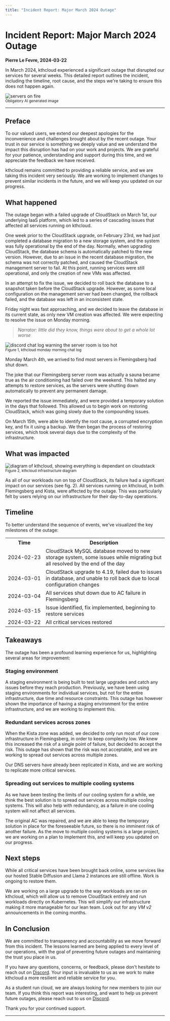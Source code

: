 ```yaml
---
title: "Incident Report: Major March 2024 Outage"
---
```


# Incident Report: Major March 2024 Outage
**Pierre Le Fevre, 2024-03-22**

In March 2024, kthcloud experienced a significant outage that disrupted our services for several weeks. This detailed report outlines the incident, including the timeline, root cause, and the steps we're taking to ensure this does not happen again.

<img src="../../images/blog/server-fire.webp" alt="servers on fire" /><br/>
<small>Obligatory AI generated image</small>

---


## Preface
To our valued users, we extend our deepest apologies for the inconvenience and challenges brought about by the recent outage. Your trust in our service is something we deeply value and we understand the impact this disruption has had on your work and projects. We are grateful for your patience, understanding and support during this time, and we appreciate the feedback we have received. 

kthcloud remains committed to providing a reliable service, and we are taking this incident very seriously. We are working to implement changes to prevent similar incidents in the future, and we will keep you updated on our progress.

## What happened
The outage began with a failed upgrade of CloudStack on March 1st, our underlying IaaS platform, which led to a series of cascading issues that affected all services running on kthcloud. 

One week prior to the CloudStack upgrade, on February 23rd, we had just completed a database migration to a new storage system, and the system was fully operational by the end of the day. Normally, when upgrading CloudStack, the database schema is automatically patched to the new version. However, due to an issue in the recent database migration, the schema was not correctly patched, and caused the CloudStack management server to fail. At this point, running services were still operational, and only the creation of new VMs was affected.

In an attempt to fix the issue, we decided to roll back the database to a snapshot taken before the CloudStack upgrade. However, as some local configuration on the management server had been changed, the rollback failed, and the database was left in an inconsistent state.

Friday night was fast approaching, and we decided to leave the database in its current state, as only new VM creation was affected. We were expecting to resolve the issue on Monday morning.

>*Narrator: little did they know, things were about to get a whole lot worse*

<img src="../../images/blog/discord-monday.png" alt="discord chat log warning the server room is too hot" /><br/>
<small>Figure 1, kthcloud monday morning chat log</small><br/>

Monday March 4th, we arrived to find most servers in Flemingsberg had shut down.

The joke that our Flemingsberg server room was actually a sauna became true as the air conditioning had failed over the weekend. This halted any attempts to restore services, as the servers were shutting down automatically to prevent any permanent damage.

We reported the issue immediately, and were provided a temporary solution in the days that followed. This allowed us to begin work on restoring CloudStack, which was going slowly due to the compounding issues.

On March 15th, were able to identify the root cause, a corrupted encryption key, and fix it using a backup. We then began the process of restoring services, which took several days due to the complexity of the infrastructure.

## What was impacted
<img src="../../images/blog/ccc-infra.png" alt="diagram of kthcloud, showing everything is dependant on cloudstack" /><br/>
<small>Figure 2, kthcloud infrastructure diagram</small><br/>


As all of our workloads run on top of CloudStack, its failure had a significant impact on our services (see fig. 2). All services running on kthcloud, in both Flemingsberg and Kista, were affected by the outage. This was particularly felt by users relying on our infrastructure for their day-to-day operations.

## Timeline
To better understand the sequence of events, we've visualized the key milestones of the outage:

<style>
  .nowrap {
    white-space: nowrap;
  }
</style>
<table>
  <tr>
    <th>Time</th>
    <th>Description</th>
  </tr>
  <tr>
    <td class="nowrap">2024-02-23</td>
    <td>CloudStack MySQL database moved to new storage system, some issues while migrating but all resolved by the end of the day</td>
  </tr>
  <tr>
    <td class="nowrap">2024-03-01</td>
    <td>CloudStack upgrade to 4.19, failed due to issues in database, and unable to roll back due to local configuration changes</td>
  </tr>
  <tr>
    <td class="nowrap">2024-03-04</td>
    <td>All services shut down due to AC failure in Flemingsberg</td>
  </tr>
  <tr>
    <td class="nowrap">2024-03-15</td>
    <td>Issue identified, fix implemented, beginning to restore services</td>
  </tr>
  <tr>
    <td class="nowrap">2024-03-22</td>
    <td>All critical services restored</td>
  </tr>
</table>



## Takeaways
The outage has been a profound learning experience for us, highlighting several areas for improvement:

### Staging environment
A staging environment is being built to test large upgrades and catch any issues before they reach production. Previously, we have been using staging environments for individual services, but not for the entire infrastructure, due time and resource constraints. This outage has however shown the importance of having a staging environment for the entire infrastructure, and we are working to implement this.


### Redundant services across zones
When the Kista zone was added, we decided to only run most of our core infrastructure in Flemingsberg, in order to keep complexity low. We knew this increased the risk of a single point of failure, but decided to accept the risk. This outage has shown that the risk was not acceptable, and we are working to spread out services across multiple zones. 

Our DNS servers have already been replicated in Kista, and we are working to replicate more critical services.

### Spreading out services to multiple cooling systems
As we have been testing the limits of our cooling system for a while, we think the best solution is to spread out services across multiple cooling systems. This will also help with redundancy, as a failure in one cooling system will not affect all services. 

The original AC was repaired, and we are able to keep the temporary solution in place for the foreseeable future, so there is no imminent risk of another failure. As the move to multiple cooling systems is a large project, we are working on a plan to implement this, and will keep you updated on our progress.

## Next steps
While all critical services have been brought back online, some services like our hosted Stable Diffusion and Llama 2 instances are still offline. Work is ongoing to restore them.

We are working on a large upgrade to the way workloads are ran on kthcloud, which will allow us to remove CloudStack entirely and run workloads directly on Kubernetes. This will simplify our infrastructure making it more manageable for our lean team. Look out for any *VM v2* announcements in the coming months.

## In Conclusion
We are committed to transparency and accountability as we move forward from this incident. The lessons learned are being applied to every level of our operations, with the goal of preventing future outages and maintaining the trust you place in us.

If you have any questions, concerns, or feedback, please don't hesitate to reach out on [Discord](https://discord.gg/MuHQd6QEtM). Your input is invaluable to us as we work to make kthcloud a more resilient and reliable service for you. 

As a student run cloud, we are always looking for new members to join our team. If you think this report was interesting, and want to help us prevent future outages, please reach out to us on [Discord](https://discord.gg/MuHQd6QEtM).

Thank you for your continued support.

---